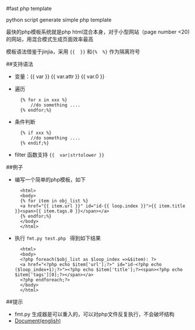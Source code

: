 #fast php template

python script  generate simple php template

最快的php模板系统就是php html混合本身，对于小型网站（page number <20)的网站，用混合模式生成页面效率最高

模板语法借鉴于jinjia，采用 `{{  }}` 和`{%  %}` 作为隔离符号

##支持语法

- 变量：{{ var }} {{ var.attr }} {{ var.0 }}
- 遍历
		
		{% for x in xxx %} 
			//do something .... 
		{% endfor;%}

- 条件判断

		{% if xxx %} 
			//do something .... 
		{% endif;%}

- filter 函数支持
	`{{  var|strtolower }}`

##例子

- 编写一个简单的php模板，如下

		<html>
		<body>
		{% for item in obj_list %}
		<a href="{{ item.url }}" id="id-{{ loop.index }}">{{ item.title }}<span>{{ item.tags.0 }}</span></a>
		{% endfor;%}
		</body>
		</html>

- 执行 <code>fmt.py test.php </code> 得到如下结果  
		
		<html>
		<body>
		<?php foreach($obj_list as $loop_index =>&$item): ?>
		<a href="<?php echo $item['url'];?>" id="id-<?php echo ($loop_index+1);?>"><?php echo $item['title'];?><span><?php echo $item['tags'][0];?></span></a>
		<?php endforeach;?>
		</body>
		</html>

##提示
- fmt.py 生成器是可以重入的，可以对php文件反复执行，不会破坏结构
- [Document(english)](http://code.google.com/p/fast-php-template/)